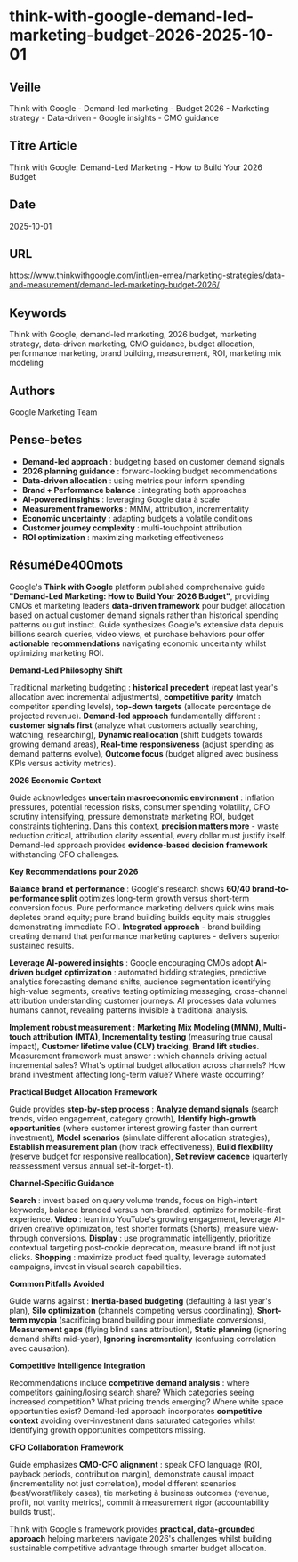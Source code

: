 # think-with-google-demand-led-marketing-budget-2026-2025-10-01

## Veille
Think with Google - Demand-led marketing - Budget 2026 - Marketing strategy - Data-driven - Google insights - CMO guidance

## Titre Article
Think with Google: Demand-Led Marketing - How to Build Your 2026 Budget

## Date
2025-10-01

## URL
https://www.thinkwithgoogle.com/intl/en-emea/marketing-strategies/data-and-measurement/demand-led-marketing-budget-2026/

## Keywords
Think with Google, demand-led marketing, 2026 budget, marketing strategy, data-driven marketing, CMO guidance, budget allocation, performance marketing, brand building, measurement, ROI, marketing mix modeling

## Authors
Google Marketing Team

## Pense-betes
- **Demand-led approach** : budgeting based on customer demand signals
- **2026 planning guidance** : forward-looking budget recommendations
- **Data-driven allocation** : using metrics pour inform spending
- **Brand + Performance balance** : integrating both approaches
- **AI-powered insights** : leveraging Google data à scale
- **Measurement frameworks** : MMM, attribution, incrementality
- **Economic uncertainty** : adapting budgets à volatile conditions
- **Customer journey complexity** : multi-touchpoint attribution
- **ROI optimization** : maximizing marketing effectiveness

## RésuméDe400mots

Google's **Think with Google** platform published comprehensive guide **"Demand-Led Marketing: How to Build Your 2026 Budget"**, providing CMOs et marketing leaders **data-driven framework** pour budget allocation based on actual customer demand signals rather than historical spending patterns ou gut instinct. Guide synthesizes Google's extensive data depuis billions search queries, video views, et purchase behaviors pour offer **actionable recommendations** navigating economic uncertainty whilst optimizing marketing ROI.

**Demand-Led Philosophy Shift**

Traditional marketing budgeting : **historical precedent** (repeat last year's allocation avec incremental adjustments), **competitive parity** (match competitor spending levels), **top-down targets** (allocate percentage de projected revenue). **Demand-led approach** fundamentally different : **customer signals first** (analyze what customers actually searching, watching, researching), **Dynamic reallocation** (shift budgets towards growing demand areas), **Real-time responsiveness** (adjust spending as demand patterns evolve), **Outcome focus** (budget aligned avec business KPIs versus activity metrics).

**2026 Economic Context**

Guide acknowledges **uncertain macroeconomic environment** : inflation pressures, potential recession risks, consumer spending volatility, CFO scrutiny intensifying, pressure demonstrate marketing ROI, budget constraints tightening. Dans this context, **precision matters more** - waste reduction critical, attribution clarity essential, every dollar must justify itself. Demand-led approach provides **evidence-based decision framework** withstanding CFO challenges.

**Key Recommendations pour 2026**

**Balance brand et performance** : Google's research shows **60/40 brand-to-performance split** optimizes long-term growth versus short-term conversion focus. Pure performance marketing delivers quick wins mais depletes brand equity; pure brand building builds equity mais struggles demonstrating immediate ROI. **Integrated approach** - brand building creating demand that performance marketing captures - delivers superior sustained results.

**Leverage AI-powered insights** : Google encouraging CMOs adopt **AI-driven budget optimization** : automated bidding strategies, predictive analytics forecasting demand shifts, audience segmentation identifying high-value segments, creative testing optimizing messaging, cross-channel attribution understanding customer journeys. AI processes data volumes humans cannot, revealing patterns invisible à traditional analysis.

**Implement robust measurement** : **Marketing Mix Modeling (MMM)**, **Multi-touch attribution (MTA)**, **Incrementality testing** (measuring true causal impact), **Customer lifetime value (CLV) tracking**, **Brand lift studies**. Measurement framework must answer : which channels driving actual incremental sales? What's optimal budget allocation across channels? How brand investment affecting long-term value? Where waste occurring?

**Practical Budget Allocation Framework**

Guide provides **step-by-step process** : **Analyze demand signals** (search trends, video engagement, category growth), **Identify high-growth opportunities** (where customer interest growing faster than current investment), **Model scenarios** (simulate different allocation strategies), **Establish measurement plan** (how track effectiveness), **Build flexibility** (reserve budget for responsive reallocation), **Set review cadence** (quarterly reassessment versus annual set-it-forget-it).

**Channel-Specific Guidance**

**Search** : invest based on query volume trends, focus on high-intent keywords, balance branded versus non-branded, optimize for mobile-first experience. **Video** : lean into YouTube's growing engagement, leverage AI-driven creative optimization, test shorter formats (Shorts), measure view-through conversions. **Display** : use programmatic intelligently, prioritize contextual targeting post-cookie deprecation, measure brand lift not just clicks. **Shopping** : maximize product feed quality, leverage automated campaigns, invest in visual search capabilities.

**Common Pitfalls Avoided**

Guide warns against : **Inertia-based budgeting** (defaulting à last year's plan), **Silo optimization** (channels competing versus coordinating), **Short-term myopia** (sacrificing brand building pour immediate conversions), **Measurement gaps** (flying blind sans attribution), **Static planning** (ignoring demand shifts mid-year), **Ignoring incrementality** (confusing correlation avec causation).

**Competitive Intelligence Integration**

Recommendations include **competitive demand analysis** : where competitors gaining/losing search share? Which categories seeing increased competition? What pricing trends emerging? Where white space opportunities exist? Demand-led approach incorporates **competitive context** avoiding over-investment dans saturated categories whilst identifying growth opportunities competitors missing.

**CFO Collaboration Framework**

Guide emphasizes **CMO-CFO alignment** : speak CFO language (ROI, payback periods, contribution margin), demonstrate causal impact (incrementality not just correlation), model different scenarios (best/worst/likely cases), tie marketing à business outcomes (revenue, profit, not vanity metrics), commit à measurement rigor (accountability builds trust).

Think with Google's framework provides **practical, data-grounded approach** helping marketers navigate 2026's challenges whilst building sustainable competitive advantage through smarter budget allocation.
